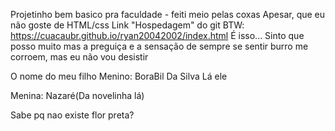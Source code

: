 Projetinho bem basico pra faculdade - feiti meio pelas coxas
Apesar, que eu não goste de HTML/css
Link "Hospedagem" do git BTW: https://cuacaubr.github.io/ryan20042002/index.html
É isso... Sinto que posso muito mas a preguiça e a sensação de sempre se sentir burro me corroem, mas eu não vou desistir









O nome do meu filho
Menino: BoraBil Da Silva Lá ele

Menina: Nazaré(Da novelinha lá)

Sabe pq nao existe flor preta?
